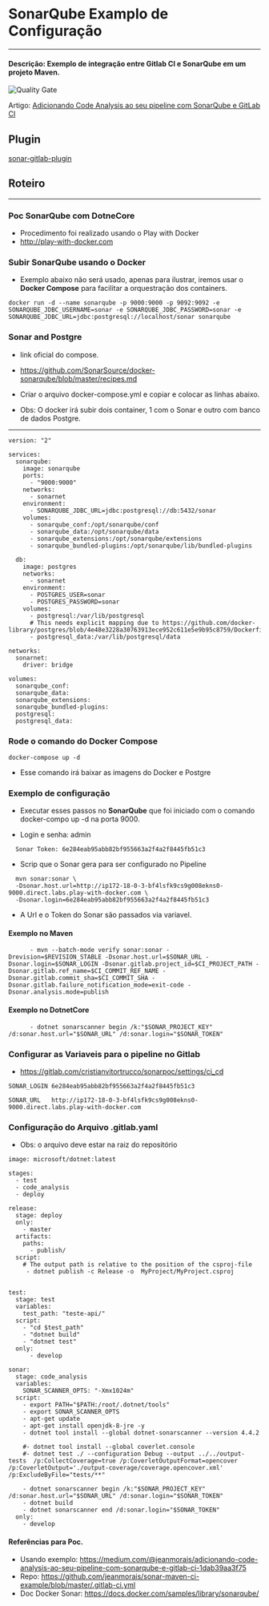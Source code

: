 # SonarQube Examplo de Configuração
-----------------------------------------------------------------------------------------------------------



#### Descrição: Exemplo de integração entre Gitlab CI e SonarQube em um projeto Maven.

![Quality Gate](http://ip172-18-0-40-bgi44p0v0j3g00b3moqg-9000.direct.labs.play-with-docker.com/api/project_badges/measure?project=csharp&metric=alert_status)


Artigo: [Adicionando Code Analysis ao seu pipeline com SonarQube e GitLab CI](https://medium.com/@jeanmorais/adicionando-code-analysis-ao-seu-pipeline-com-sonarqube-e-gitlab-ci-1dab39aa3f75)

## Plugin 

[sonar-gitlab-plugin](https://github.com/gabrie-allaigre/sonar-gitlab-plugin)


## Roteiro

-----------------------------------------------------------------------------------------------------------

### Poc SonarQube com DotneCore
* Procedimento foi realizado usando o Play with Docker
* http://play-with-docker.com

### Subir SonarQube usando o Docker

* Exemplo abaixo não será usado, apenas para ilustrar, iremos usar o **Docker Compose** para facilitar a orquestração dos containers. 

```
docker run -d --name sonarqube -p 9000:9000 -p 9092:9092 -e SONARQUBE_JDBC_USERNAME=sonar -e SONARQUBE_JDBC_PASSWORD=sonar -e SONARQUBE_JDBC_URL=jdbc:postgresql://localhost/sonar sonarqube
```

### Sonar and Postgre

* link oficial do compose.

- https://github.com/SonarSource/docker-sonarqube/blob/master/recipes.md

* Criar o arquivo docker-compose.yml e copiar e colocar as linhas abaixo.

* Obs: O docker irá subir dois container, 1 com o Sonar e outro com banco de dados Postgre.

-----------------------------------------------------------------------------------------------------------

```
version: "2"

services:
  sonarqube:
    image: sonarqube
    ports:
      - "9000:9000"
    networks:
      - sonarnet
    environment:
      - SONARQUBE_JDBC_URL=jdbc:postgresql://db:5432/sonar
    volumes:
      - sonarqube_conf:/opt/sonarqube/conf
      - sonarqube_data:/opt/sonarqube/data
      - sonarqube_extensions:/opt/sonarqube/extensions
      - sonarqube_bundled-plugins:/opt/sonarqube/lib/bundled-plugins

  db:
    image: postgres
    networks:
      - sonarnet
    environment:
      - POSTGRES_USER=sonar
      - POSTGRES_PASSWORD=sonar
    volumes:
      - postgresql:/var/lib/postgresql
      # This needs explicit mapping due to https://github.com/docker-library/postgres/blob/4e48e3228a30763913ece952c611e5e9b95c8759/Dockerfile.template#L52
      - postgresql_data:/var/lib/postgresql/data

networks:
  sonarnet:
    driver: bridge

volumes:
  sonarqube_conf:
  sonarqube_data:
  sonarqube_extensions:
  sonarqube_bundled-plugins:
  postgresql:
  postgresql_data:
```

### Rode o comando do Docker Compose

```
docker-compose up -d
```
* Esse comando irá baixar as imagens do Docker e Postgre

### Exemplo de configuração

* Executar esses passos no **SonarQube** que foi iniciado com o comando docker-compo up -d na porta 9000.

* Login e senha: admin

```
  Sonar Token: 6e284eab95abb82bf955663a2f4a2f8445fb51c3
```

* Scrip que o Sonar gera para ser configurado no Pipeline

```
  mvn sonar:sonar \
  -Dsonar.host.url=http://ip172-18-0-3-bf4lsfk9cs9g008ekns0-9000.direct.labs.play-with-docker.com \
  -Dsonar.login=6e284eab95abb82bf955663a2f4a2f8445fb51c3
```

* A Url e o Token do Sonar são passados via variavel. 

#### Exemplo no Maven
```
      - mvn --batch-mode verify sonar:sonar -Drevision=$REVISION_STABLE -Dsonar.host.url=$SONAR_URL -Dsonar.login=$SONAR_LOGIN -Dsonar.gitlab.project_id=$CI_PROJECT_PATH -Dsonar.gitlab.ref_name=$CI_COMMIT_REF_NAME -Dsonar.gitlab.commit_sha=$CI_COMMIT_SHA -Dsonar.gitlab.failure_notification_mode=exit-code -Dsonar.analysis.mode=publish
```

#### Exemplo no DotnetCore

```
      - dotnet sonarscanner begin /k:"$SONAR_PROJECT_KEY" /d:sonar.host.url="$SONAR_URL" /d:sonar.login="$SONAR_TOKEN"
```

### Configurar as Variaveis para o pipeline no Gitlab

* https://gitlab.com/cristianvitortrucco/sonarpoc/settings/ci_cd

```
SONAR_LOGIN 6e284eab95abb82bf955663a2f4a2f8445fb51c3

SONAR_URL 	http://ip172-18-0-3-bf4lsfk9cs9g008ekns0-9000.direct.labs.play-with-docker.com
```

### Configuração do Arquivo .gitlab.yaml

* Obs: o arquivo deve estar na raiz do repositório

```
image: microsoft/dotnet:latest

stages:
  - test
  - code_analysis
  - deploy

release:
  stage: deploy
  only:
    - master
  artifacts:
    paths:
      - publish/
  script:
    # The output path is relative to the position of the csproj-file
     - dotnet publish -c Release -o  MyProject/MyProject.csproj


test:
  stage: test
  variables:
    test_path: "teste-api/"
  script:
    - "cd $test_path"
    - "dotnet build"
    - "dotnet test"
  only:
      - develop

sonar:
  stage: code_analysis
  variables: 
    SONAR_SCANNER_OPTS: "-Xmx1024m"
  script: 
    - export PATH="$PATH:/root/.dotnet/tools"
    - export SONAR_SCANNER_OPTS
    - apt-get update
    - apt-get install openjdk-8-jre -y
    - dotnet tool install --global dotnet-sonarscanner --version 4.4.2
    
    #- dotnet tool install --global coverlet.console
    #- dotnet test ./ --configuration Debug --output ../../output-tests  /p:CollectCoverage=true /p:CoverletOutputFormat=opencover /p:CoverletOutput='./output-coverage/coverage.opencover.xml' /p:ExcludeByFile="tests/**"
    
    - dotnet sonarscanner begin /k:"$SONAR_PROJECT_KEY" /d:sonar.host.url="$SONAR_URL" /d:sonar.login="$SONAR_TOKEN"
    - dotnet build
    - dotnet sonarscanner end /d:sonar.login="$SONAR_TOKEN"
  only:
    - develop

```


#### Referências para Poc.

* Usando exemplo: https://medium.com/@jeanmorais/adicionando-code-analysis-ao-seu-pipeline-com-sonarqube-e-gitlab-ci-1dab39aa3f75
* Repo: https://github.com/jeanmorais/sonar-maven-ci-example/blob/master/.gitlab-ci.yml
* Doc Docker Sonar: https://docs.docker.com/samples/library/sonarqube/
